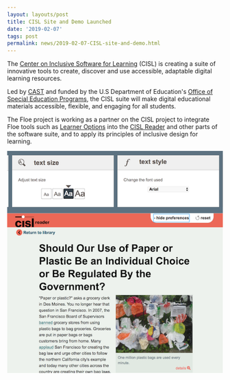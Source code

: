 ```yaml
---
layout: layouts/post
title: CISL Site and Demo Launched
date: '2019-02-07'
tags: post
permalink: news/2019-02-07-CISL-site-and-demo.html
---
```

The [Center on Inclusive Software for Learning](http://cisl.cast.org/)
(CISL) is creating a suite of innovative tools to create, discover and use accessible,
adaptable digital learning resources.

Led by [CAST](http://www.cast.org/) and funded by the U.S Department of
Education's [Office of Special Education Programs](https://www2.ed.gov/about/offices/list/osers/osep/),
the CISL suite will make digital educational materials accessible, flexible, and engaging for all students.

The Floe project is working as a partner on the CISL project to integrate Floe tools
such as [Learner Options](https://build.fluidproject.org/infusion/demos/prefsFramework/) into the
[CISL Reader](http://cisl-demo.cast.org/index-readium.html?pub=serp-paper-or-plastic) and other parts of the software suite,
and to apply its principles of inclusive design for learning.

<a href="http://cisl-demo.cast.org/index-readium.html?pub=serp-paper-or-plastic">
<img src="images/CISL-reader.png" alt="Screenshot
of the CISL Reader demo" /></a>
